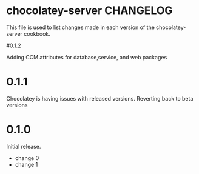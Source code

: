 # chocolatey-server CHANGELOG

This file is used to list changes made in each version of the chocolatey-server cookbook.

#0.1.2

Adding CCM attributes for database,service, and web packages

# 0.1.1

Chocolatey is having issues with released versions. Reverting back to beta versions

# 0.1.0

Initial release.

- change 0
- change 1

